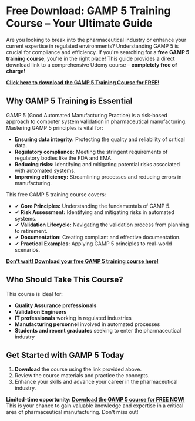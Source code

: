 # Free Download: GAMP 5 Training Course – Your Ultimate Guide

Are you looking to break into the pharmaceutical industry or enhance your current expertise in regulated environments? Understanding GAMP 5 is crucial for compliance and efficiency. If you're searching for a **free GAMP 5 training course**, you're in the right place! This guide provides a direct download link to a comprehensive Udemy course – **completely free of charge!**

[**Click here to download the GAMP 5 Training Course for FREE!**](https://udemywork.com/gamp-5-training-course)

## Why GAMP 5 Training is Essential

GAMP 5 (Good Automated Manufacturing Practice) is a risk-based approach to computer system validation in pharmaceutical manufacturing. Mastering GAMP 5 principles is vital for:

*   **Ensuring data integrity:** Protecting the quality and reliability of critical data.
*   **Regulatory compliance:** Meeting the stringent requirements of regulatory bodies like the FDA and EMA.
*   **Reducing risks:** Identifying and mitigating potential risks associated with automated systems.
*   **Improving efficiency:** Streamlining processes and reducing errors in manufacturing.

This free GAMP 5 training course covers:

*   ✔ **Core Principles:** Understanding the fundamentals of GAMP 5.
*   ✔ **Risk Assessment:** Identifying and mitigating risks in automated systems.
*   ✔ **Validation Lifecycle:** Navigating the validation process from planning to retirement.
*   ✔ **Documentation:** Creating compliant and effective documentation.
*   ✔ **Practical Examples:** Applying GAMP 5 principles to real-world scenarios.

[**Don't wait! Download your free GAMP 5 training course here!**](https://udemywork.com/gamp-5-training-course)

## Who Should Take This Course?

This course is ideal for:

*   **Quality Assurance professionals**
*   **Validation Engineers**
*   **IT professionals** working in regulated industries
*   **Manufacturing personnel** involved in automated processes
*   **Students and recent graduates** seeking to enter the pharmaceutical industry

## Get Started with GAMP 5 Today

1.  **Download** the course using the link provided above.
2.  Review the course materials and practice the concepts.
3.  Enhance your skills and advance your career in the pharmaceutical industry.

**Limited-time opportunity: [Download the GAMP 5 course for FREE NOW!](https://udemywork.com/gamp-5-training-course)** This is your chance to gain valuable knowledge and expertise in a critical area of pharmaceutical manufacturing. Don't miss out!
